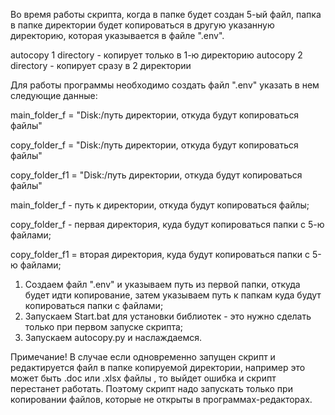 Во время работы скрипта, когда в папке будет создан 5-ый файл, папка в папке директории будет копироваться в другую указанную директорию, которая указывается в файле ".env". 

autocopy 1 directory - копирует только в 1-ю директорию
autocopy 2 directory - копирует сразу в 2 директории 

Для работы программы необходимо создать файл ".env" указать в нем следующие данные:

main_folder_f = "Disk:/путь директории, откуда будут копироваться файлы"

copy_folder_f = "Disk:/путь директории, откуда будут копироваться файлы"

copy_folder_f1 = "Disk:/путь директории, откуда будут копироваться файлы"

main_folder_f - путь к директории, откуда будут копироваться файлы;

copy_folder_f - первая директория, куда будут копироваться папки с 5-ю файлами;

copy_folder_f1 = вторая директория, куда будут копироваться папки с 5-ю файлами;

1. Создаем файл ".env" и указываем путь из первой папки, откуда будет идти копирование, затем указываем путь к папкам куда будут копироваться папки с файлами;
2. Запускаем Start.bat для установки библиотек - это нужно сделать только при первом запуске скрипта;
3. Запускаем autocopy.py и наслаждаемся.

Примечание! В случае если одновременно запущен скрипт и редактируется файл в папке копируемой директории, например это может быть .doc или .xlsx файлы , то выйдет ошибка и скрипт перестанет работать.
Поэтому скрипт надо запускать только при копировании файлов, которые не открыты в программах-редакторах.
